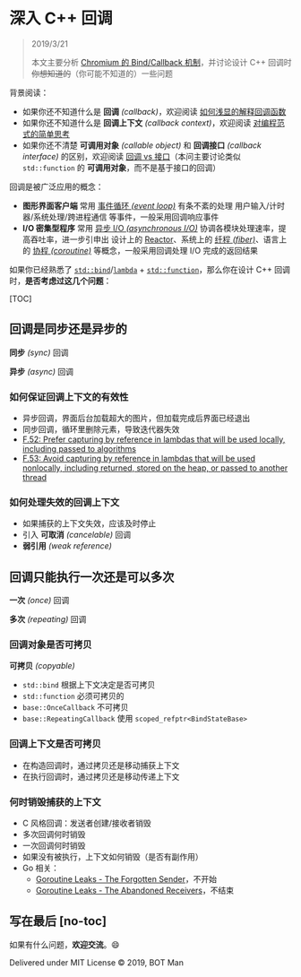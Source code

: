 ﻿# 深入 C++ 回调

> 2019/3/21
> 
> 本文主要分析 [Chromium 的 Bind/Callback 机制](https://github.com/chromium/chromium/blob/master/docs/callback.md)，并讨论设计 C++ 回调时 ~~你想知道的~~（你可能不知道的）一些问题

背景阅读：

- 如果你还不知道什么是 **回调** _(callback)_，欢迎阅读 [如何浅显的解释回调函数](../2017/Callback-Explained.md)
- 如果你还不知道什么是 **回调上下文** _(callback context)_，欢迎阅读 [对编程范式的简单思考](Thinking-Programming-Paradigms.md)
- 如果你还不清楚 **可调用对象** _(callable object)_ 和 **回调接口** _(callback interface)_ 的区别，欢迎阅读 [回调 vs 接口](../2017/Callback-vs-Interface.md)（本问主要讨论类似 `std::function` 的 **可调用对象**，而不是基于接口的回调）

回调是被广泛应用的概念：

- **图形界面客户端** 常用 [事件循环 _(event loop)_](https://en.wikipedia.org/wiki/Event_loop) 有条不紊的处理 用户输入/计时器/系统处理/跨进程通信 等事件，一般采用回调响应事件
- **I/O 密集型程序** 常用 [异步 I/O _(asynchronous I/O)_](https://en.wikipedia.org/wiki/Asynchronous_I/O) 协调各模块处理速率，提高吞吐率，进一步引申出 设计上的 [Reactor](https://en.wikipedia.org/wiki/Reactor_pattern)、系统上的 [纤程 _(fiber)_](https://en.wikipedia.org/wiki/Fiber_%28computer_science%29)、语言上的 [协程 _(coroutine)_](https://en.wikipedia.org/wiki/Coroutine) 等概念，一般采用回调处理 I/O 完成的返回结果

如果你已经熟悉了 [`std::bind`](https://en.cppreference.com/w/cpp/utility/functional/bind)/[`lambda`](https://en.cppreference.com/w/cpp/language/lambda) + [`std::function`](https://en.cppreference.com/w/cpp/utility/functional/function)，那么你在设计 C++ 回调时，**是否考虑过这几个问题**：

[TOC]

## 回调是同步还是异步的

**同步** _(sync)_ 回调

**异步** _(async)_ 回调

### 如何保证回调上下文的有效性

- 异步回调，界面后台加载超大的图片，但加载完成后界面已经退出
- 同步回调，循环里删除元素，导致迭代器失效
- [F.52: Prefer capturing by reference in lambdas that will be used locally, including passed to algorithms](https://isocpp.github.io/CppCoreGuidelines/CppCoreGuidelines#Rf-reference-capture)
- [F.53: Avoid capturing by reference in lambdas that will be used nonlocally, including returned, stored on the heap, or passed to another thread](https://isocpp.github.io/CppCoreGuidelines/CppCoreGuidelines#Rf-value-capture)

### 如何处理失效的回调上下文

- 如果捕获的上下文失效，应该及时停止
- 引入 **可取消** _(cancelable)_ 回调
- **弱引用** _(weak reference)_

## 回调只能执行一次还是可以多次

**一次** _(once)_ 回调

**多次** _(repeating)_ 回调

### 回调对象是否可拷贝

**可拷贝** _(copyable)_

- `std::bind` 根据上下文决定是否可拷贝
- `std::function` 必须可拷贝的
- `base::OnceCallback` 不可拷贝
- `base::RepeatingCallback` 使用 `scoped_refptr<BindStateBase>`

### 回调上下文是否可拷贝

- 在构造回调时，通过拷贝还是移动捕获上下文
- 在执行回调时，通过拷贝还是移动传递上下文

### 何时销毁捕获的上下文

- C 风格回调：发送者创建/接收者销毁
- 多次回调何时销毁
- 一次回调何时销毁
- 如果没有被执行，上下文如何销毁（是否有副作用）
- Go 相关：
  - [Goroutine Leaks - The Forgotten Sender](https://www.ardanlabs.com/blog/2018/11/goroutine-leaks-the-forgotten-sender.html)，不开始
  - [Goroutine Leaks - The Abandoned Receivers](https://www.ardanlabs.com/blog/2018/12/goroutine-leaks-the-abandoned-receivers.html)，不结束

## 写在最后 [no-toc]

如果有什么问题，**欢迎交流**。😄

Delivered under MIT License &copy; 2019, BOT Man
